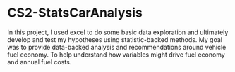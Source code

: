 # CS2-StatsCarAnalysis
In this project, I used excel to do some basic data exploration and ultimately develop and test my hypotheses using statistic-backed methods. My goal was to provide data-backed analysis and recommendations around vehicle fuel economy. To help understand how variables might drive fuel economy and annual fuel costs.

